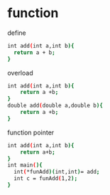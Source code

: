 # function

define

```sh
int add(int a,int b){
  return a + b;
}
```

overload

```sh
int add(int a,int b){
    return a +b;
}
double add(double a,double b){
    return a +b;
}
```

function pointer

```sh
int add(int a,int b){
    return a+b;
}
int main(){
  int(*funAdd)(int,int)= add;
  int c = funAdd(1,2);
}
```